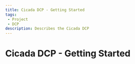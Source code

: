 ```yaml
---
title: Cicada DCP - Getting Started
tags: 
 - Project
 - DCP
description: Describes the Cicada DCP
---
```


# Cicada DCP - Getting Started
